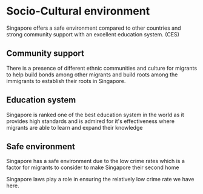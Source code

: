 # Socio-Cultural environment
Singapore offers a safe environment compared to other countries and strong community support with an excellent education system. (CES)

## Community support
There is a presence of different ethnic communities and culture for migrants to help build bonds among other migrants and build roots among the immigrants to establish their roots in Singapore.

## Education system
Singapore is ranked one of the best education system in the world as it provides high standards and is admired for it's effectiveness where migrants are able to learn and expand their knowledge

## Safe environment
Singapore has a safe environment due to the low crime rates which is a factor for migrants to consider to make Singapore their second home

Singapore laws play a role in ensuring the relatively low crime rate we have here.
